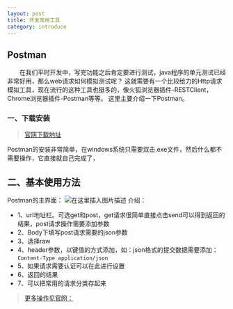 ```yaml
---
layout: post
title: 开发常用工具
category: introduce
---
```


##  Postman

　　在我们平时开发中，写完功能之后肯定要进行测试，java程序的单元测试已经非常好用，那么web请求如何模拟测试呢？
这就需要有一个比较给力的Http请求模拟工具，现在流行的这种工具也挺多的，像火狐浏览器插件-RESTClient，Chrome浏览器插件-Postman等等。
这里主要介绍一下Postman。 
### 一、下载安装
>[官网下载地址](https://www.getpostman.com/downloads/)

Postman的安装非常简单，在windows系统只需要双击.exe文件，然后什么都不需要操作，它直接就自己完成了，

## 二、基本使用方法

Postman的主界面：
![在这里插入图片描述](http://www.laughitover.com/assets/images/2019/commonTools/01.png)
介绍：
- 1、url地址栏。可选get和post，get请求很简单直接点击send可以得到返回的结果，post请求操作需要添加参数
- 2、Body下填写post请求需要的json参数
- 3、选择raw
- 4、header参数，以键值的方式添加，如：json格式的提交数据需要添加：```Content-Type application/json```
- 5、如果请求需要认证可以在此进行设置
- 6、返回的结果
- 7、可以把常用的请求分类存起来

>[更多操作见官网：](https://www.getpostman.com)